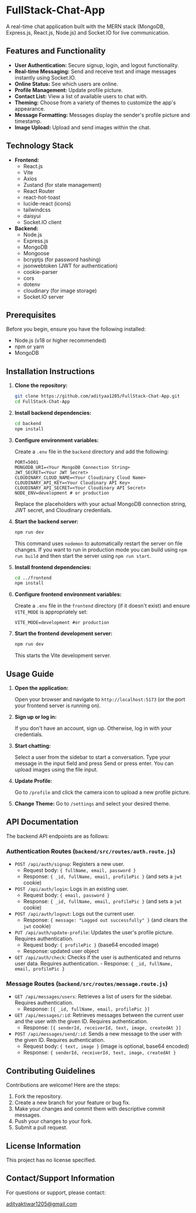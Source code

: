 # FullStack-Chat-App

A real-time chat application built with the MERN stack (MongoDB, Express.js, React.js, Node.js) and Socket.IO for live communication.

## Features and Functionality

-   **User Authentication:** Secure signup, login, and logout functionality.
-   **Real-time Messaging:** Send and receive text and image messages instantly using Socket.IO.
-   **Online Status:** See which users are online.
-   **Profile Management:** Update profile picture.
-   **Contact List:** View a list of available users to chat with.
-   **Theming:** Choose from a variety of themes to customize the app's appearance.
-   **Message Formatting:** Messages display the sender's profile picture and timestamp.
-   **Image Upload:** Upload and send images within the chat.

## Technology Stack

-   **Frontend:**
    -   React.js
    -   Vite
    -   Axios
    -   Zustand (for state management)
    -   React Router
    -   react-hot-toast
    -   lucide-react (icons)
    -   tailwindcss
    -   daisyui
    -   Socket.IO client
-   **Backend:**
    -   Node.js
    -   Express.js
    -   MongoDB
    -   Mongoose
    -   bcryptjs (for password hashing)
    -   jsonwebtoken (JWT for authentication)
    -   cookie-parser
    -   cors
    -   dotenv
    -   cloudinary (for image storage)
    -   Socket.IO server

## Prerequisites

Before you begin, ensure you have the following installed:

-   Node.js (v18 or higher recommended)
-   npm or yarn
-   MongoDB

## Installation Instructions

1.  **Clone the repository:**

    ```bash
    git clone https://github.com/adityaa1205/FullStack-Chat-App.git
    cd FullStack-Chat-App
    ```

2.  **Install backend dependencies:**

    ```bash
    cd backend
    npm install
    ```

3.  **Configure environment variables:**

    Create a `.env` file in the `backend` directory and add the following:

    ```
    PORT=5001
    MONGODB_URI=<Your MongoDB Connection String>
    JWT_SECRET=<Your JWT Secret>
    CLOUDINARY_CLOUD_NAME=<Your Cloudinary Cloud Name>
    CLOUDINARY_API_KEY=<Your Cloudinary API Key>
    CLOUDINARY_API_SECRET=<Your Cloudinary API Secret>
    NODE_ENV=development # or production
    ```

    Replace the placeholders with your actual MongoDB connection string, JWT secret, and Cloudinary credentials.

4.  **Start the backend server:**

    ```bash
    npm run dev
    ```

    This command uses `nodemon` to automatically restart the server on file changes.  If you want to run in production mode you can build using `npm run build` and then start the server using `npm run start`.

5.  **Install frontend dependencies:**

    ```bash
    cd ../frontend
    npm install
    ```

6.  **Configure frontend environment variables:**

    Create a `.env` file in the `frontend` directory (if it doesn't exist) and ensure `VITE_MODE` is appropriately set:

    ```
    VITE_MODE=development #or production
    ```

7.  **Start the frontend development server:**

    ```bash
    npm run dev
    ```

    This starts the Vite development server.

## Usage Guide

1.  **Open the application:**

    Open your browser and navigate to `http://localhost:5173` (or the port your frontend server is running on).

2.  **Sign up or log in:**

    If you don't have an account, sign up. Otherwise, log in with your credentials.

3.  **Start chatting:**

    Select a user from the sidebar to start a conversation. Type your message in the input field and press Send or press enter.  You can upload images using the file input.

4.  **Update Profile:**

    Go to `/profile` and click the camera icon to upload a new profile picture.

5.  **Change Theme:**
    Go to `/settings` and select your desired theme.

## API Documentation

The backend API endpoints are as follows:

### Authentication Routes (`backend/src/routes/auth.route.js`)

-   `POST /api/auth/signup`: Registers a new user.
    -   Request body: `{ fullName, email, password }`
    -   Response: `{ _id, fullName, email, profilePic }` (and sets a `jwt` cookie)
-   `POST /api/auth/login`: Logs in an existing user.
    -   Request body: `{ email, password }`
    -   Response: `{ _id, fullName, email, profilePic }` (and sets a `jwt` cookie)
-   `POST /api/auth/logout`: Logs out the current user.
    -   Response: `{ message: "Logged out successfully" }` (and clears the `jwt` cookie)
-   `PUT /api/auth/update-profile`: Updates the user's profile picture. Requires authentication.
    -   Request body: `{ profilePic }` (base64 encoded image)
    -   Response: updated user object
-    `GET /api/auth/check`: Checks if the user is authenticated and returns user data. Requires authentication.
    -   Response: `{ _id, fullName, email, profilePic }`

### Message Routes (`backend/src/routes/message.route.js`)

-   `GET /api/messages/users`: Retrieves a list of users for the sidebar. Requires authentication.
    -   Response: `[{ _id, fullName, email, profilePic }]`
-   `GET /api/messages/:id`: Retrieves messages between the current user and the user with the given ID. Requires authentication.
    -   Response: `[{ senderId, receiverId, text, image, createdAt }]`
-   `POST /api/messages/send/:id`: Sends a new message to the user with the given ID. Requires authentication.
    -   Request body: `{ text, image }` (image is optional, base64 encoded)
    -   Response: `{ senderId, receiverId, text, image, createdAt }`

## Contributing Guidelines

Contributions are welcome! Here are the steps:

1.  Fork the repository.
2.  Create a new branch for your feature or bug fix.
3.  Make your changes and commit them with descriptive commit messages.
4.  Push your changes to your fork.
5.  Submit a pull request.

## License Information

This project has no license specified.

## Contact/Support Information

For questions or support, please contact:

adityaktiwar1205@gmail.com

```

